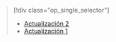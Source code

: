 > [!div class="op_single_selector"]
> * [Actualización 2](../articles/storsimple/storsimple-deployment-walkthrough-gov-u2.md)
> * [Actualización 1](../articles/storsimple/storsimple-deployment-walkthrough-gov.md)
> 
> 



<!--HONumber=Nov16_HO3-->


